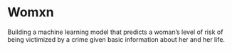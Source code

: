 # Womxn
Building a machine learning model that predicts a woman’s level of risk of being victimized by a crime given basic information about her and her life.
